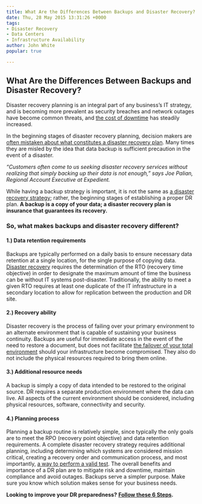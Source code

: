```yaml
---
title: What Are the Differences Between Backups and Disaster Recovery?
date: Thu, 28 May 2015 13:31:26 +0000
tags:
- Disaster Recovery
- Data Centers
- Infrastructure Availability
author: John White
popular: true

---
```

## What Are the Differences Between Backups and Disaster Recovery?

Disaster recovery planning is an integral part of any business’s IT strategy, and is becoming more prevalent as security breaches and network outages have become common threats, and [the cost of downtime](https://thecloudcalculator.com/calculators/cost-of-downtime/) has steadily increased. 

In the beginning stages of disaster recovery planning, decision makers are [often mistaken about what constitutes a disaster recovery plan](https://www.expedient.com/blog/the-differences-between-backups-and-disaster-recovery/). Many times they are misled by the idea that data backup is sufficient precaution in the event of a disaster.

_“Customers often come to us seeking disaster recovery services without realizing that simply backing up their data is not enough,” says Joe Palian, Regional Account Executive at Expedient._ 

While having a backup strategy is important, it is not the same as [a disaster recovery strategy](https://www.expedient.com/blog/what-steps-have-you-left-out-of-your-dr-strategy/); rather, the beginning stages of establishing a proper DR plan. **A backup is a copy of your data; a disaster recovery plan is insurance that guarantees its recovery.**

### So, what makes backups and disaster recovery different?

#### **1.) Data retention requirements**

Backups are typically performed on a daily basis to ensure necessary data retention at a single location, for the single purpose of copying data. [Disaster recovery](https://www.expedient.com/services/managed-services/disaster-recovery/) requires the determination of the RTO (recovery time objective) in order to designate the maximum amount of time the business can be without IT systems post-disaster. Traditionally, the ability to meet a given RTO requires at least one duplicate of the IT infrastructure in a secondary location to allow for replication between the production and DR site.

#### **2.) Recovery ability**

Disaster recovery is the process of failing over your primary environment to an alternate environment that is capable of sustaining your business continuity. Backups are useful for immediate access in the event of the need to restore a document, but does not facilitate [the failover of your total environment](https://www.expedient.com/blog/expedient-push-button-dr-zertocon2018/) should your infrastructure become compromised. They also do not include the physical resources required to bring them online.

#### **3.) Additional resource needs**

A backup is simply a copy of data intended to be restored to the original source. DR requires a separate production environment where the data can live. All aspects of the current environment should be considered, including physical resources, software, connectivity and security.

#### **4.) Planning process**

Planning a backup routine is relatively simple, since typically the only goals are to meet the RPO (recovery point objective) and data retention requirements. A complete disaster recovery strategy requires additional planning, including determining which systems are considered mission critical, creating a recovery order and communication process, and most importantly, [a way to perform a valid test](https://www.expedient.com/blog/with-push-button-dr-disaster-recovery-testing-doesnt-have-to-be-a-four-letter-word/). The overall benefits and importance of a DR plan are to mitigate risk and downtime, maintain compliance and avoid outages. Backups serve a simpler purpose. Make sure you know which solution makes sense for your business needs. 

**Looking to improve your DR preparedness?** [**Follow these 6 Steps**](http://bit.ly/1SFm5yp)**.**